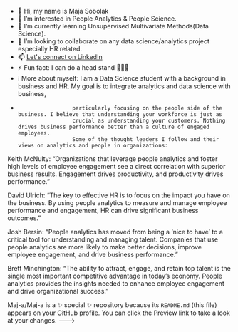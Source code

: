 - 👋 Hi, my name is Maja Sobolak
- 👀 I’m interested in People Analytics & People Science.
- 🌱 I’m currently learning Unsupervised Multivariate Methods(Data Science).
- 💞️ I’m looking to collaborate on any data science/analytics project especially HR related.
- 📫 [Let's connect on LinkedIn](https://www.linkedin.com/in/majasobolak)
- ⚡ Fun fact:  I can do a head stand 🧘‍♀️😉
- ℹ️  More about myself: I am a Data Science student with a background in business and HR. My goal is to integrate analytics and data science with business,
-                      particularly focusing on the people side of the business. I believe that understanding your workforce is just as 
                       crucial as understanding your customers. Nothing drives business performance better than a culture of engaged employees.
                       Some of the thought leaders I follow and their views on analytics and people in organizations:
Keith McNulty:
“Organizations that leverage people analytics and foster high levels of employee engagement see a direct correlation with superior business results. Engagement drives productivity, and productivity drives performance.”

David Ulrich:
“The key to effective HR is to focus on the impact you have on the business. By using people analytics to measure and manage employee performance and engagement, HR can drive significant business outcomes.”

Josh Bersin:
“People analytics has moved from being a ‘nice to have’ to a critical tool for understanding and managing talent. Companies that use people analytics are more likely to make better decisions, improve employee engagement, and drive business performance.”

Brett Minchington:
“The ability to attract, engage, and retain top talent is the single most important competitive advantage in today’s economy. People analytics provides the insights needed to enhance employee engagement and drive organizational success.”

Maj-a/Maj-a is a ✨ special ✨ repository because its `README.md` (this file) appears on your GitHub profile.
You can click the Preview link to take a look at your changes.
--->
